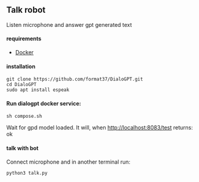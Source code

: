 ## Talk robot
Listen microphone and answer gpt generated text
#### requirements
- [Docker](https://docs.docker.com/engine/install/ubuntu/)
#### installation
```
git clone https://github.com/format37/DialoGPT.git
cd DialoGPT
sudo apt install espeak
```
#### Run dialogpt docker service:   
```
sh compose.sh
```
Wait for gpd model loaded. It will, when [http://localhost:8083/test](http://localhost:8083/test) returns: ok
#### talk with bot
Connect microphone and in another terminal run:
```
python3 talk.py
```
